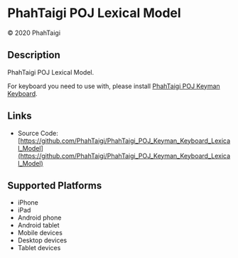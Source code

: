 PhahTaigi POJ Lexical Model
===================

© 2020 PhahTaigi

Description
-----------

PhahTaigi POJ Lexical Model.

For keyboard you need to use with, please install [PhahTaigi POJ Keyman Keyboard](https://keyman.com/keyboards/taigi_poj).

Links
-----
* Source Code: [https://github.com/PhahTaigi/PhahTaigi_POJ_Keyman_Keyboard_Lexical_Model](https://github.com/PhahTaigi/PhahTaigi_POJ_Keyman_Keyboard_Lexical_Model)

Supported Platforms
-------------------
 * iPhone
 * iPad
 * Android phone
 * Android tablet
 * Mobile devices
 * Desktop devices
 * Tablet devices

